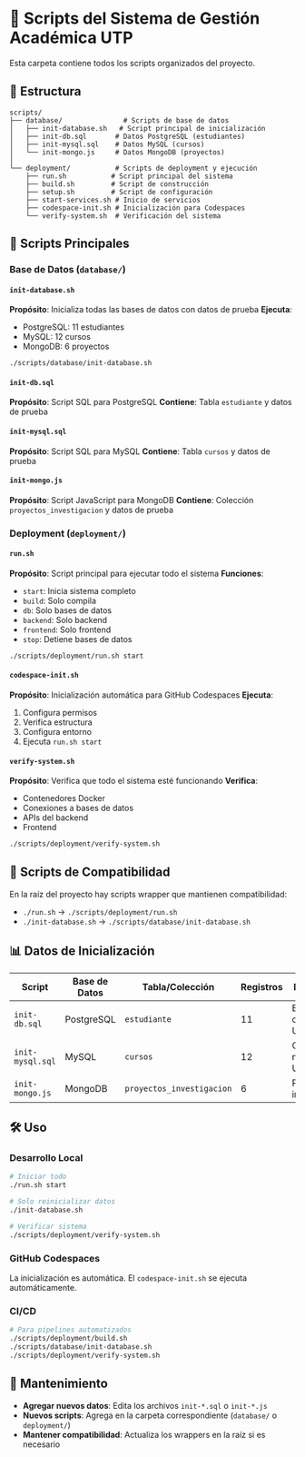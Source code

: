 # 📁 Scripts del Sistema de Gestión Académica UTP

Esta carpeta contiene todos los scripts organizados del proyecto.

## 📂 Estructura

```
scripts/
├── database/               # Scripts de base de datos
│   ├── init-database.sh   # Script principal de inicialización
│   ├── init-db.sql       # Datos PostgreSQL (estudiantes)
│   ├── init-mysql.sql    # Datos MySQL (cursos)
│   └── init-mongo.js     # Datos MongoDB (proyectos)
│
└── deployment/           # Scripts de deployment y ejecución
    ├── run.sh           # Script principal del sistema
    ├── build.sh         # Script de construcción
    ├── setup.sh         # Script de configuración
    ├── start-services.sh # Inicio de servicios
    ├── codespace-init.sh # Inicialización para Codespaces
    └── verify-system.sh  # Verificación del sistema
```

## 🚀 Scripts Principales

### Base de Datos (`database/`)

#### `init-database.sh`
**Propósito**: Inicializa todas las bases de datos con datos de prueba
**Ejecuta**:
- PostgreSQL: 11 estudiantes
- MySQL: 12 cursos  
- MongoDB: 6 proyectos

```bash
./scripts/database/init-database.sh
```

#### `init-db.sql`
**Propósito**: Script SQL para PostgreSQL
**Contiene**: Tabla `estudiante` y datos de prueba

#### `init-mysql.sql`
**Propósito**: Script SQL para MySQL
**Contiene**: Tabla `cursos` y datos de prueba

#### `init-mongo.js`
**Propósito**: Script JavaScript para MongoDB
**Contiene**: Colección `proyectos_investigacion` y datos de prueba

### Deployment (`deployment/`)

#### `run.sh`
**Propósito**: Script principal para ejecutar todo el sistema
**Funciones**:
- `start`: Inicia sistema completo
- `build`: Solo compila
- `db`: Solo bases de datos
- `backend`: Solo backend
- `frontend`: Solo frontend
- `stop`: Detiene bases de datos

```bash
./scripts/deployment/run.sh start
```

#### `codespace-init.sh`
**Propósito**: Inicialización automática para GitHub Codespaces
**Ejecuta**:
1. Configura permisos
2. Verifica estructura
3. Configura entorno
4. Ejecuta `run.sh start`

#### `verify-system.sh`
**Propósito**: Verifica que todo el sistema esté funcionando
**Verifica**:
- Contenedores Docker
- Conexiones a bases de datos
- APIs del backend
- Frontend

```bash
./scripts/deployment/verify-system.sh
```

## 🔗 Scripts de Compatibilidad

En la raíz del proyecto hay scripts wrapper que mantienen compatibilidad:

- `./run.sh` → `./scripts/deployment/run.sh`
- `./init-database.sh` → `./scripts/database/init-database.sh`

## 📊 Datos de Inicialización

| Script | Base de Datos | Tabla/Colección | Registros | Descripción |
|--------|---------------|-----------------|-----------|-------------|
| `init-db.sql` | PostgreSQL | `estudiante` | 11 | Estudiantes con emails UTP |
| `init-mysql.sql` | MySQL | `cursos` | 12 | Cursos con nombres UTF-8 |
| `init-mongo.js` | MongoDB | `proyectos_investigacion` | 6 | Proyectos de investigación |

## 🛠️ Uso

### Desarrollo Local
```bash
# Iniciar todo
./run.sh start

# Solo reinicializar datos
./init-database.sh

# Verificar sistema
./scripts/deployment/verify-system.sh
```

### GitHub Codespaces
La inicialización es automática. El `codespace-init.sh` se ejecuta automáticamente.

### CI/CD
```bash
# Para pipelines automatizados
./scripts/deployment/build.sh
./scripts/database/init-database.sh
./scripts/deployment/verify-system.sh
```

## 🔧 Mantenimiento

- **Agregar nuevos datos**: Edita los archivos `init-*.sql` o `init-*.js`
- **Nuevos scripts**: Agrega en la carpeta correspondiente (`database/` o `deployment/`)
- **Mantener compatibilidad**: Actualiza los wrappers en la raíz si es necesario
